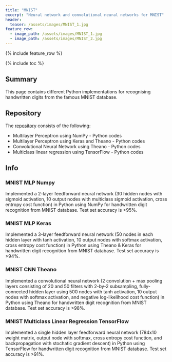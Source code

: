 ```yaml
---
title: "MNIST"
excerpt: "Neural network and convolutional neural networks for MNIST"
header:
  teaser: /assets/images/MNIST_1.jpg
feature_row:
  - image_path: /assets/images/MNIST_1.jpg
  - image_path: /assets/images/MNIST_2.jpg
---
```


{% include feature_row %}

{% include toc %}

## Summary
This page contains different Python implementations for recognising handwritten digits from the famous MNIST database.

## Repository
The [repository](https://github.com/Adaickalavan/MNIST) consists of the following: 
* Multilayer Perceptron using NumPy - Python codes
* Multilayer Perceptron using Keras and Theano - Python codes
* Convolutional Neural Network using Theano - Python codes
* Multiclass linear regression using TensorFlow - Python codes

## Info

### MNIST MLP Numpy
Implemented a 2-layer feedforward neural network (30 hidden nodes with sigmoid activation, 10 output nodes with multiclass sigmoid activation, cross entropy cost function) in Python using NumPy for handwritten digit recognition from MNIST database. Test set accuracy is >95%. 

### MNIST MLP Keras
Implemented a 3-layer feedforward neural network (50 nodes in each hidden layer with tanh activation, 10
output nodes with softmax activation, cross entropy cost function) in Python using Theano & Keras for
handwritten digit recognition from MNIST database. Test set accuracy is >94%. 

### MNIST CNN Theano
Implemented a convolutional neural network (2 convolution + max pooling layers consisting of 20 and 50
filters with 2-by-2 subsampling, fully-connected hidden layer using 500 nodes with tanh activation, 10 output nodes with softmax activation, and negative log-likelihood cost function) in Python using Theano for handwritten digit recognition from MNIST database. Test set accuracy is >98%. 

### MNIST Multiclass Linear Regression TensorFlow
Implemented a single hidden layer feedforward neural network (784x10 weight matrix, output node with softmax, cross entropy cost function, and backpropagation with stochatic gradient descent) in Python using TensorFlow for handwritten digit recognition from MNIST database. Test set accuracy is >91%. 
